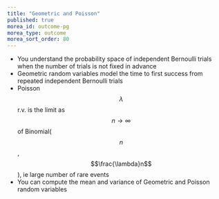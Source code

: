 ```yaml
---
title: "Geometric and Poisson"
published: true
morea_id: outcome-pg
morea_type: outcome
morea_sort_order: 80
---
```


  * You understand the probability space of independent Bernoulli trials when the number of trials is not fixed in advance
  * Geometric random variables model the time to first success
    from repeated independent Bernoulli trials
  * Poisson $$\lambda$$ r.v. is the limit as $$n\to\infty$$ of Binomial($$n$$,
    $$\frac{\lambda}n$$), ie large number of rare events
  * You can compute the mean and variance of Geometric and Poisson
    random variables
  
	

